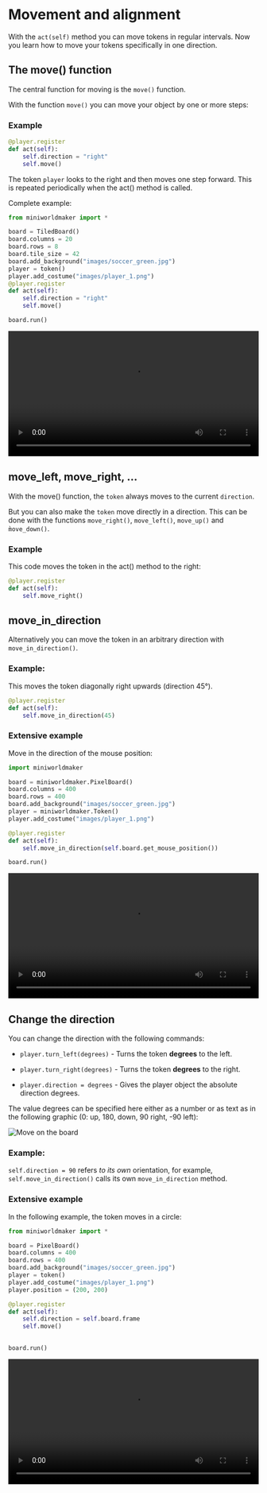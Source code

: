 # Movement and alignment

With the ``act(self)`` method you can move tokens in regular intervals. Now you learn how to move your tokens specifically in one direction.


## The move() function


The central function for moving is the `move()` function.

With the function `move()` you can move your object by one or more steps:


### Example

``` python
@player.register
def act(self):
    self.direction = "right"
    self.move()
```

The token `player` looks to the right and then moves one step forward.
This is repeated periodically when the act() method is called.

Complete example:

``` python
from miniworldmaker import *

board = TiledBoard()
board.columns = 20
board.rows = 8
board.tile_size = 42
board.add_background("images/soccer_green.jpg")
player = token()
player.add_costume("images/player_1.png")
@player.register
def act(self):
    self.direction = "right"
    self.move()

board.run()
```

 <video controls loop width=100%>
  <source src="../_static/moving_token.webm" type="video/webm">
  Your browser does not support the video tag.
</video>

## move_left, move_right, ...

With the move() function, the `token` always moves to the current `direction`.

But you can also make the `token` move directly in a direction. This can be done with the functions `move_right()`, `move_left()`, `move_up()` and `m̀ove_down()`.

### Example

This code moves the token in the act() method to the right:

``` python
@player.register
def act(self):
    self.move_right()
```

## move_in_direction

Alternatively you can move the token in an arbitrary direction with `move_in_direction()`.

### Example:


This moves the token diagonally right upwards (direction 45°).

``` python
@player.register
def act(self):
    self.move_in_direction(45)
```

### Extensive example

Move in the direction of the mouse position:

``` python
import miniworldmaker

board = miniworldmaker.PixelBoard()
board.columns = 400
board.rows = 400
board.add_background("images/soccer_green.jpg")
player = miniworldmaker.Token()
player.add_costume("images/player_1.png")

@player.register
def act(self):
    self.move_in_direction(self.board.get_mouse_position())

board.run()
```

 <video controls loop width=100%>
  <source src="../_static/followmouse.webm" type="video/webm">
  Your browser does not support the video tag.
</video>


## Change the direction


You can change the direction with the following commands:

  * ``player.turn_left(degrees)`` - Turns the token **degrees** to the left.

  * ``player.turn_right(degrees)`` - Turns the token **degrees** to the right.

  * ``player.direction = degrees`` - Gives the player object the absolute direction degrees.
  
  The value degrees can be specified here either as a number or as text as in the following graphic (0: up, 180, down, 90 right, -90 left):

![Move on the board](/_images/movement.jpg)
  
### Example:


`self.direction = 90` refers *to its own* orientation, for example, `self.move_in_direction()` calls its own `move_in_direction` method.

### Extensive example

In the following example, the token moves in a circle:

``` python
from miniworldmaker import *

board = PixelBoard()
board.columns = 400
board.rows = 400
board.add_background("images/soccer_green.jpg")
player = token()
player.add_costume("images/player_1.png")
player.position = (200, 200)

@player.register
def act(self):
    self.direction = self.board.frame
    self.move()
    

board.run()
```

 <video controls loop width=100%>
  <source src="../_static/move_in_circle.webm" type="video/webm">
  Your browser does not support the video tag.
</video>